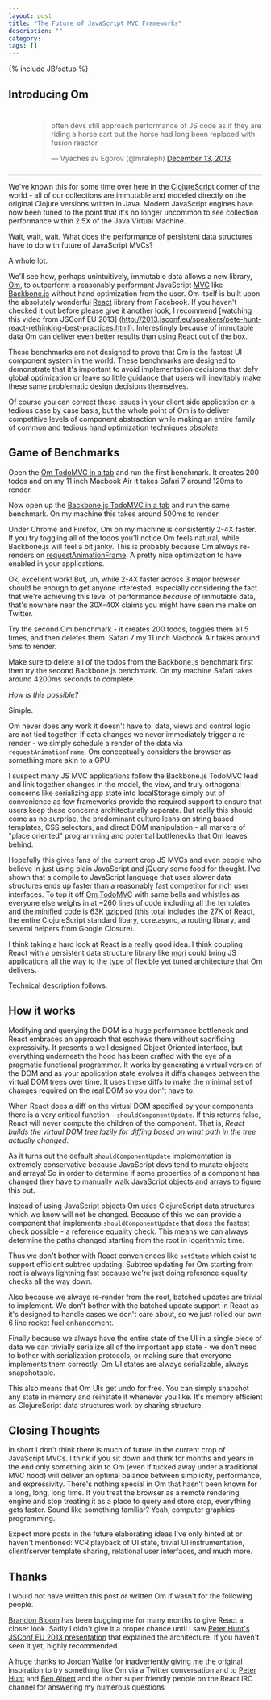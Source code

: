 ```yaml
---
layout: post
title: "The Future of JavaScript MVC Frameworks"
description: ""
category: 
tags: []
---
```

{% include JB/setup %}

## Introducing Om

<div style="padding: 10px 0px 10px 45px; border-bottom: 1px solid
#ccc;">
<blockquote class="twitter-tweet" lang="en"><p>often devs still approach performance of JS code as if they are riding a horse cart but the horse had long been replaced with fusion reactor</p>&mdash; Vyacheslav Egorov (@mraleph) <a href="https://twitter.com/mraleph/statuses/411549064787152896">December 13, 2013</a></blockquote>
<script async src="//platform.twitter.com/widgets.js"
charset="utf-8"></script>
</div>

We've known this for some time over here in the
[ClojureScript](http://github.com/clojure/clojurescript) corner of the
world - all of our collections are immutable and modeled directly on
the original Clojure versions written in Java. Modern JavaScript
engines have now been tuned to the point that it's no longer uncommon
to see collection performance within 2.5X of the Java Virtual Machine.

Wait, wait, wait. What does the performance of persistent data structures have
to do with future of JavaScript MVCs?

A whole lot.

We'll see how, perhaps unintuitively, immutable data allows a new
library, [Om](http://github.com/swannodette/om), to outperform a
reasonably performant JavaScript
[MVC](http://en.wikipedia.org/wiki/Model-view-controller) like
[Backbone.js](http://backbonejs.org) without hand optimization from
the user. Om itself is built upon the absolutely wonderful
[React](http://facebook.github.io/react/) library from Facebook. If
you haven't checked it out before please give it another look, I
recommend [watching this video from JSConf EU 2013]
(http://2013.jsconf.eu/speakers/pete-hunt-react-rethinking-best-practices.html).
Interestingly because of immutable data Om can deliver even better results
than using React out of the box.

These benchmarks are not designed to prove that Om is the fastest
UI component system in the world. These benchmarks are
designed to demonstrate that it's important to avoid implementation
decisions that defy global optimization or leave so little guidance
that users will inevitably make these same problematic design
decisions themselves.

Of course you can correct these issues in your client side application
on a tedious case by case basis, but the whole point of Om is to
deliver competitive levels of component abstraction while making an
entire family of common and tedious hand optimization techniques
*obsolete*.

## Game of Benchmarks

Open the [Om TodoMVC in a tab](http://swannodette.github.io/todomvc/labs/architecture-examples/om/index.html) and run the first benchmark. It
creates 200 todos and on my 11 inch Macbook Air it takes Safari 7 around
120ms to render.

Now open up the [Backbone.js TodoMVC in a tab](http://swannodette.github.io/todomvc/architecture-examples/backbone/index.html) and run the same
 benchmark.  On my machine this takes around 500ms to render.

Under Chrome and Firefox, Om on my machine is consistently 2-4X
faster. If you try toggling all of the todos you'll notice
Om feels natural, while Backbone.js will feel a bit janky. This is
probably because Om always re-renders on
[requestAnimationFrame](http://www.paulirish.com/2011/requestanimationframe-for-smart-animating/). A
pretty nice optimization to have enabled in your applications.

Ok, excellent work! But, uh, while 2-4X faster across 3 major browser
should be enough to get anyone interested, especially considering the
fact that we're achieving this level of performance *because of* immutable
data, that's nowhere near the 30X-40X claims you might have
seen me make on Twitter.

Try the second Om benchmark - it creates 200 todos, toggles them all 5
times, and then deletes them. Safari 7 my 11 inch Macbook Air takes around
5ms to render.

Make sure to delete all of the todos from the Backbone.js benchmark
first then try the second Backbone.js benchmark. On my machine
Safari takes around 4200ms seconds to complete.

*How is this possible?*

Simple.

Om never does any work it doesn't have to: data, views and control
logic are not tied together. If data changes we never immediately
trigger a re-render - we simply schedule a render of the data via
`requestAnimationFrame`. Om conceptually considers the browser as
something more akin to a GPU.

I suspect many JS MVC applications follow the Backbone.js TodoMVC lead
and link together changes in the model, the view, and truly orthogonal
concerns like serializing app state into localStorage simply out of
convenience as few frameworks provide the required support to ensure
that users keep these concerns architecturally separate. But really
this should come as no surprise, the predominant culture leans on
string based templates, CSS selectors, and direct DOM manipulation -
all markers of "place oriented" programming and potential bottlenecks
that Om leaves behind.

Hopefully this gives fans of the current crop JS MVCs and even people
who believe in just using plain JavaScript and jQuery some food for
thought. I've shown that a compile to JavaScript language that uses
slower data structures ends up faster than a reasonably fast
competitor for rich user interfaces. To top it off
[Om TodoMVC](http://github.com/swannodette/todomvc/blob/gh-pages/labs/architecture-examples/om/src/todomvc/app.cljs)
with same bells and whistles as everyone else weighs in at ~260 lines
of code including all the templates and the minified code is 63K
gzipped (this total includes the 27K of React, the entire
ClojureScript standard libary, core.async, a routing library, and
several helpers from Google Closure).

I think taking a hard look at React is a really good idea. I think
coupling React with a persistent data structure library like
[mori](http://swannodette.github.io/mori/) could bring JS
applications all the way to the type of flexible yet tuned
architecture that Om delivers.

Technical description follows.

## How it works

Modifying and querying the DOM is a huge performance bottleneck and
React embraces an approach that eschews them without sacrificing
expressivity. It presents a well designed Object Oriented interface,
but everything underneath the hood has been crafted with the eye of a
pragmatic functional programmer. It works by generating a virtual
version of the DOM and as your application state evolves it diffs changes
between the virtual DOM trees over time. It uses these diffs to make
the minimal set of changes required on the real DOM so you don't have to.

When React does a diff on the virtual DOM specified by your components
there is a very critical function - `shouldComponentUpdate`. If this
returns false, React will never compute the children of the
component. That is, *React builds the virtual DOM tree lazily for
diffing based on what path in the tree actually changed*.

As it turns out the default `shouldComponentUpdate` implementation is
extremely conservative because JavaScript devs tend to mutate
objects and arrays! So in order to determine if some properties of a component
has changed they have to manually walk JavaScript objects and arrays
to figure this out.

Instead of using JavaScript objects Om uses ClojureScript data
structures which we know will not be changed. Because of this we can
provide a component that implements `shouldComponentUpdate` that does
the fastest check possible - a reference equality check. This means we
can always determine the paths changed starting from the root in
logarithmic time.

Thus we don't bother with React conveniences like `setState` which
exist to support efficient subtree updating. Subtree updating for Om
starting from root is always lightning fast because we're just doing
reference equality checks all the way down.

Also because we always re-render from the root, batched updates are
trivial to implement. We don't bother with the batched update support
in React as it's designed to handle cases we don't care about, so we
just rolled our own 6 line rocket fuel enhancement.

Finally because we always have the entire state of the UI in a single
piece of data we can trivially serialize all of the important app
state - we don't need to bother with serialization protocols, or
making sure that everyone implements them correctly. Om UI states are
always serializable, always snapshotable.

This also means that Om UIs get undo for free. You can simply
snapshot any state in memory and reinstate it whenever you like. It's
memory efficient as ClojureScript data structures work by sharing
structure.

## Closing Thoughts

In short I don't think there is much of future in the current crop
of JavaScript MVCs. I think if you sit down and think for months and
years in the end only something akin to Om (even if tucked away under
a traditional MVC hood) will deliver an optimal balance between
simplicity, performance, and expressivity. There's
nothing special in Om that hasn't been known for a long, long, long
time. If you treat the browser as a remote rendering engine and stop
treating it as a place to query and store crap, everything gets
faster. Sound like something familiar? Yeah, computer graphics
programming.

Expect more posts in the future elaborating ideas I've only hinted at
or haven't mentioned: VCR playback of UI state, trivial UI
instrumentation, client/server template sharing, relational user
interfaces, and much more.

## Thanks

I would not have written this post or written Om if wasn't for the
following people.

[Brandon Bloom](http://twitter.com/brandonbloom) has been bugging me
for many months to give React a closer look. Sadly I didn't give it a
proper chance until I saw
[Peter Hunt's JSConf EU 2013 presentation](http://2013.jsconf.eu/speakers/pete-hunt-react-rethinking-best-practices.html)
that explained the architecture. If you haven't seen it yet, highly
recommended.

A huge thanks to [Jordan Walke](http://twitter.com/jordwalke) for
inadvertently giving me the original inspiration to try something like
Om via a Twitter conversation and to
[Peter Hunt](http://twitter.com/floydophone) and
[Ben Alpert](http://github.com/spicyj) and the other super friendly
people on the React IRC channel for answering my numerous
questions
